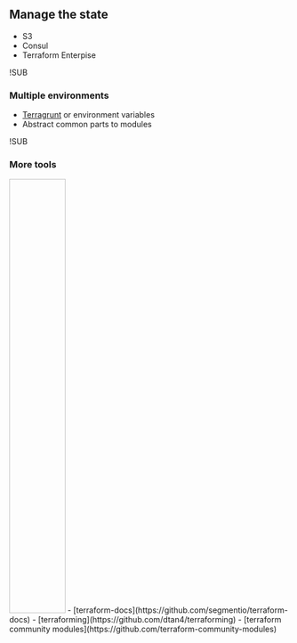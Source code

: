 ## Manage the state
- S3
- Consul
- Terraform Enterpise

!SUB
### Multiple environments
- [Terragrunt](https://github.com/gruntwork-io/terragrunt) or environment variables
- Abstract common parts to modules

!SUB
### More tools
<img data-src="images/swiss.png" height="20%" width="20%">
- [terraform-docs](https://github.com/segmentio/terraform-docs)
- [terraforming](https://github.com/dtan4/terraforming)
- [terraform community modules](https://github.com/terraform-community-modules)
